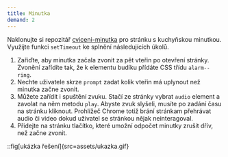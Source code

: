 ```yaml
---
title: Minutka
demand: 2
---
```


Naklonujte si repozitář [cviceni-minutka](https://github.com/Czechitas-podklady-WEB/cviceni-minutka) pro stránku s kuchyňskou minutkou. Využijte funkci `setTimeout` ke splnění následujících úkolů.

1. Zařiďte, aby minutka začala zvonit za pět vteřin po otevření stránky. Zvonění zařídíte tak, že k elementu budíku přídáte CSS třídu `alarm--ring`.
1. Nechte uživatele skrze `prompt` zadat kolik vteřin má uplynout než minutka začne zvonit.
1. Můžete zařídit i spuštění zvuku. Stačí ze stránky vybrat `audio` element a zavolat na něm metodu `play`. Abyste zvuk slyšeli, musíte po zadání času na stránku kliknout. Prohlížeč Chrome totiž brání stránkam přehrávat audio či video dokud uživatel se stránkou nějak neinteragoval.
1. Přidejte na stránku tlačítko, které umožní odpočet minutky zrušit dřív, než začne zvonit.

::fig[ukázka řešení]{src=assets/ukazka.gif}

<!-- ---solution

```html
<button>Stop</button>
```

```js
const budik = document.querySelector('.alarm')
const audio = document.querySelector('audio')
const tlacitko = document.querySelector('button')
const pocetSekund = Number(prompt('Zadejte počet sekund k odpočtu:'))
const zazvon = () => {
	budik.classList.add('alarm--ring')
	audio.play()
}
const odpocet = setTimeout(zazvon, pocetSekund * 1000)
tlacitko.addEventListener('click', () => {
	clearTimeout(odpocet)
})
``` -->
